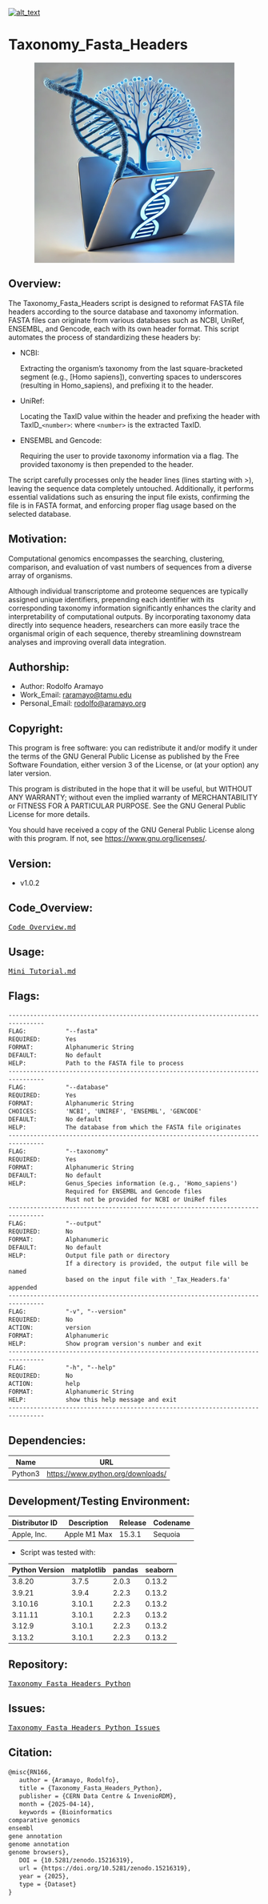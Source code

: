 [![alt_text](https://zenodo.org/badge/DOI/10.5281/zenodo.14967827.svg)](https://doi.org/10.5281/zenodo.14967827)

# Taxonomy_Fasta_Headers

<p align="center">
<img src="https://github.com/raramayo/Taxonomy_Fasta_Headers_Python/blob/main/Images/Taxonomy_Fasta_Headers_Logo.png" width="400" height="400" style="display: block; margin: 0 auto">

## Overview:

The Taxonomy_Fasta_Headers script is designed to reformat FASTA file headers
according to the source database and taxonomy information. FASTA files can
originate from various databases such as NCBI, UniRef, ENSEMBL, and Gencode,
each with its own header format. This script automates the process of
standardizing these headers by:

+ NCBI:

  Extracting the organism’s taxonomy from the last square-bracketed segment
  (e.g., [Homo sapiens]), converting spaces to underscores (resulting in
  Homo_sapiens), and prefixing it to the header.

+ UniRef:

  Locating the TaxID value within the header and prefixing the header with
  TaxID_`<number>`: where `<number>` is the extracted TaxID.

+ ENSEMBL and Gencode:

  Requiring the user to provide taxonomy information via a flag. The provided
  taxonomy is then prepended to the header.

The script carefully processes only the header lines (lines starting with >),
leaving the sequence data completely untouched. Additionally, it performs
essential validations such as ensuring the input file exists, confirming the
file is in FASTA format, and enforcing proper flag usage based on the selected
database.


## Motivation:

Computational genomics encompasses the searching, clustering,
comparison, and evaluation of vast numbers of sequences from a diverse
array of organisms.

Although individual transcriptome and proteome sequences are typically
assigned unique identifiers, prepending each identifier with its
corresponding taxonomy information significantly enhances the clarity
and interpretability of computational outputs. By incorporating
taxonomy data directly into sequence headers, researchers can more
easily trace the organismal origin of each sequence, thereby
streamlining downstream analyses and improving overall data
integration.

## Authorship:

+ Author:         Rodolfo Aramayo
+ Work_Email:     raramayo@tamu.edu
+ Personal_Email: rodolfo@aramayo.org

## Copyright:

This program is free software: you can redistribute it and/or modify
it under the terms of the GNU General Public License as published by
the Free Software Foundation, either version 3 of the License, or (at
your option) any later version.

This program is distributed in the hope that it will be useful, but
WITHOUT ANY WARRANTY; without even the implied warranty of
MERCHANTABILITY or FITNESS FOR A PARTICULAR PURPOSE. See the GNU
General Public License for more details.

You should have received a copy of the GNU General Public License
along with this program. If not, see <https://www.gnu.org/licenses/>.

## Version:

+ v1.0.2

## Code_Overview:

<pre>
<a href="https://github.com/raramayo/Taxonomy_Fasta_Headers_Python/blob/main/Docs/Code_Overview.md" target="_blank">Code_Overview.md</a>
</pre>

## Usage:

<pre>
<a href="https://github.com/raramayo/Taxonomy_Fasta_Headers_Python/blob/main/Docs/Mini_Tutorial.md" target="_blank">Mini_Tutorial.md</a>
</pre>

## Flags:

```
--------------------------------------------------------------------------------
FLAG:           "--fasta"
REQUIRED:       Yes
FORMAT:         Alphanumeric String
DEFAULT:        No default
HELP:           Path to the FASTA file to process
--------------------------------------------------------------------------------
FLAG:           "--database"
REQUIRED:       Yes
FORMAT:         Alphanumeric String
CHOICES:        'NCBI', 'UNIREF', 'ENSEMBL', 'GENCODE'
DEFAULT:        No default
HELP:           The database from which the FASTA file originates
--------------------------------------------------------------------------------
FLAG:           "--taxonomy"
REQUIRED:       Yes
FORMAT:         Alphanumeric String
DEFAULT:        No default
HELP:           Genus_Species information (e.g., 'Homo_sapiens')
                Required for ENSEMBL and Gencode files
                Must not be provided for NCBI or UniRef files
--------------------------------------------------------------------------------
FLAG:           "--output"
REQUIRED:       No
FORMAT:         Alphanumeric
DEFAULT:        No default
HELP:           Output file path or directory
                If a directory is provided, the output file will be named
                based on the input file with '_Tax_Headers.fa' appended
--------------------------------------------------------------------------------
FLAG:           "-v", "--version"
REQUIRED:       No
ACTION:         version
FORMAT:         Alphanumeric
HELP:           Show program version's number and exit
--------------------------------------------------------------------------------
FLAG:           "-h", "--help"
REQUIRED:       No
ACTION:         help
FORMAT:         Alphanumeric String
HELP:           show this help message and exit
--------------------------------------------------------------------------------
```

## Dependencies:

| Name    | URL                               |
|---------|-----------------------------------|
| Python3 | https://www.python.org/downloads/ |

## Development/Testing Environment:

| Distributor ID | Description  | Release | Codename |
|----------------|--------------|---------|----------|
| Apple, Inc.    | Apple M1 Max | 15.3.1  | Sequoia  |

+ Script was tested with:

| Python Version | matplotlib | pandas | seaborn |
|----------------|------------|--------|---------|
| 3.8.20         | 3.7.5      | 2.0.3  | 0.13.2  |
| 3.9.21         | 3.9.4      | 2.2.3  | 0.13.2  |
| 3.10.16        | 3.10.1     | 2.2.3  | 0.13.2  |
| 3.11.11        | 3.10.1     | 2.2.3  | 0.13.2  |
| 3.12.9         | 3.10.1     | 2.2.3  | 0.13.2  |
| 3.13.2         | 3.10.1     | 2.2.3  | 0.13.2  |

## Repository:

<pre>
<a href="https://github.com/raramayo/Taxonomy_Fasta_Headers_Python" target="_blank">Taxonomy_Fasta_Headers_Python</a>
</pre>

## Issues:

<pre>
<a href="https://github.com/raramayo/Taxonomy_Fasta_Headers_Python/issues" target="_blank">Taxonomy_Fasta_Headers_Python_Issues</a>
</pre>

## Citation:

```
@misc{RN166,
   author = {Aramayo, Rodolfo},
   title = {Taxonomy_Fasta_Headers_Python},
   publisher = {CERN Data Centre & InvenioRDM},
   month = {2025-04-14},
   keywords = {Bioinformatics
comparative genomics
ensembl
gene annotation
genome annotation
genome browsers},
   DOI = {10.5281/zenodo.15216319},
   url = {https://doi.org/10.5281/zenodo.15216319},
   year = {2025},
   type = {Dataset}
}

```
